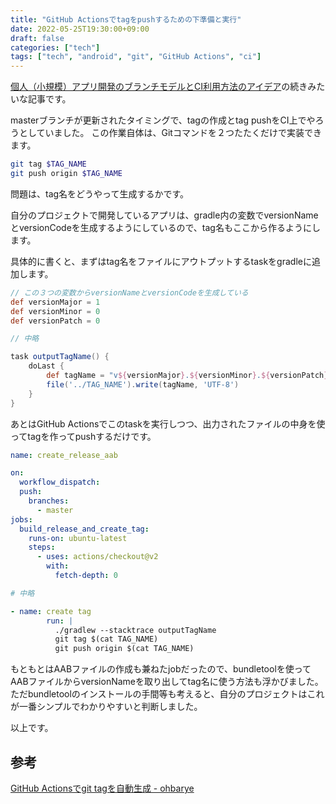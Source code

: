 ```yaml
---
title: "GitHub Actionsでtagをpushするための下準備と実行"
date: 2022-05-25T19:30:00+09:00
draft: false
categories: ["tech"]
tags: ["tech", "android", "git", "GitHub Actions", "ci"]
---
```


[個人（小規模）アプリ開発のブランチモデルとCI利用方法のアイデア](/note/idea-branch-model-and-ci/)の続きみたいな記事です。

masterブランチが更新されたタイミングで、tagの作成とtag pushをCI上でやろうとしていました。
この作業自体は、Gitコマンドを２つたたくだけで実装できます。

``` sh
git tag $TAG_NAME
git push origin $TAG_NAME
```

問題は、tag名をどうやって生成するかです。

自分のプロジェクトで開発しているアプリは、gradle内の変数でversionNameとversionCodeを生成するようにしているので、tag名もここから作るようにします。

具体的に書くと、まずはtag名をファイルにアウトプットするtaskをgradleに追加します。

``` gradle
// この３つの変数からversionNameとversionCodeを生成している
def versionMajor = 1
def versionMinor = 0
def versionPatch = 0

// 中略

task outputTagName() {
    doLast {
        def tagName = "v${versionMajor}.${versionMinor}.${versionPatch}"
        file('../TAG_NAME').write(tagName, 'UTF-8')
    }
}
```

あとはGitHub Actionsでこのtaskを実行しつつ、出力されたファイルの中身を使ってtagを作ってpushするだけです。

``` yml
name: create_release_aab

on:
  workflow_dispatch:
  push:
    branches:
      - master
jobs:
  build_release_and_create_tag:
    runs-on: ubuntu-latest
    steps:
      - uses: actions/checkout@v2
        with:
          fetch-depth: 0

# 中略

- name: create tag
        run: |
          ./gradlew --stacktrace outputTagName
          git tag $(cat TAG_NAME)
          git push origin $(cat TAG_NAME)
```

もともとはAABファイルの作成も兼ねたjobだったので、bundletoolを使ってAABファイルからversionNameを取り出してtag名に使う方法も浮かびました。
ただbundletoolのインストールの手間等も考えると、自分のプロジェクトはこれが一番シンプルでわかりやすいと判断しました。

以上です。

## 参考

[GitHub Actionsでgit tagを自動生成 \- ohbarye](https://scrapbox.io/ohbarye/GitHub_Actions%E3%81%A7git_tag%E3%82%92%E8%87%AA%E5%8B%95%E7%94%9F%E6%88%90)
